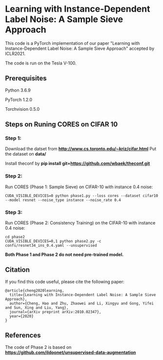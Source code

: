 # Learning with Instance-Dependent Label Noise: A Sample Sieve Approach
This code is a PyTorch implementation of our paper "Learning with Instance-Dependent Label Noise: A Sample Sieve Approach" accepted by ICLR2021.

The code is run on the Tesla V-100.
## Prerequisites
Python 3.6.9

PyTorch 1.2.0

Torchvision 0.5.0


## Steps on Runing CORES on CIFAR 10
### Step 1: 

Download the datset from **http://www.cs.toronto.edu/~kriz/cifar.html** Put the dataset on **data/**

Install theconf by **pip install git+https://github.com/wbaek/theconf.git**


### Step 2:

Run CORES (Phase 1: Sample Sieve) on CIFAR-10 with instance 0.4 noise:

```
CUDA_VISIBLE_DEVICES=0 python phase1.py --loss cores --dataset cifar10 --model resnet --noise_type instance --noise_rate 0.4
```
### Step 3:
Run CORES (Phase 2: Consistency Training) on the CIFAR-10 with instance 0.4 noise:

```
cd phase2
CUDA_VISIBLE_DEVICES=0,1 python phase2.py -c confs/resnet34_ins_0.4.yaml --unsupervised
```
**Both Phase 1 and Phase 2 do not need pre-trained model.**


## Citation

If you find this code useful, please cite the following paper:

```
@article{cheng2020learning,
  title={Learning with Instance-Dependent Label Noise: A Sample Sieve Approach},
  author={Cheng, Hao and Zhu, Zhaowei and Li, Xingyu and Gong, Yifei and Sun, Xing and Liu, Yang},
  journal={arXiv preprint arXiv:2010.02347},
  year={2020}
}
```


## References

The code of Phase 2 is based on **https://github.com/ildoonet/unsupervised-data-augmentation**






